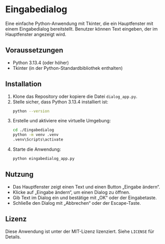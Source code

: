# Eingabedialog

Eine einfache Python-Anwendung mit Tkinter, die ein Hauptfenster mit einem Eingabedialog bereitstellt. Benutzer können Text eingeben, der im Hauptfenster angezeigt wird.

## Voraussetzungen
- Python 3.13.4 (oder höher)
- Tkinter (in der Python-Standardbibliothek enthalten)

## Installation
1. Klone das Repository oder kopiere die Datei `dialog_app.py`.
2. Stelle sicher, dass Python 3.13.4 installiert ist:
   ```bash
   python --version
   ```
3. Erstelle und aktiviere eine virtuelle Umgebung:
   ```bash
   cd ./Eingabedialog
   python -m venv .venv
   .venv\Scripts\activate
   ```
4. Starte die Anwendung:
   ```bash
   python eingabedialog_app.py
   ```

## Nutzung
- Das Hauptfenster zeigt einen Text und einen Button „Eingabe ändern“.
- Klicke auf „Eingabe ändern“, um einen Dialog zu öffnen.
- Gib Text im Dialog ein und bestätige mit „OK“ oder der Eingabetaste.
- Schließe den Dialog mit „Abbrechen“ oder der Escape-Taste.

## Lizenz
Diese Anwendung ist unter der MIT-Lizenz lizenziert. Siehe `LICENSE` für Details.